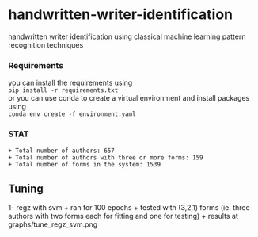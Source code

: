 # handwritten-writer-identification
handwritten writer identification using classical machine learning pattern recognition techniques 

### Requirements
you can install the requirements using  
`pip install -r requirements.txt`  
or you can use conda to create a virtual environment and install packages using  
`conda env create -f environment.yaml` 

### STAT
    + Total number of authors: 657
    + Total number of authors with three or more forms: 159
    + Total number of forms in the system: 1539

## Tuning

1- regz with svm
    + ran for 100 epochs
    + tested with (3,2,1) forms (ie. three authors with two forms each for fitting and one for testing)
    + results at graphs/tune_regz_svm.png